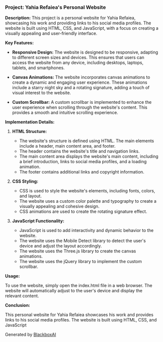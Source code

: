  ### Project: Yahia Refaiea's Personal Website

**Description:**
This project is a personal website for Yahia Refaiea, showcasing his work and providing links to his social media profiles. The website is built using HTML, CSS, and JavaScript, with a focus on creating a visually appealing and user-friendly interface.

**Key Features:**

- **Responsive Design:** The website is designed to be responsive, adapting to different screen sizes and devices. This ensures that users can access the website from any device, including desktops, laptops, tablets, and smartphones.

- **Canvas Animations:** The website incorporates canvas animations to create a dynamic and engaging user experience. These animations include a starry night sky and a rotating signature, adding a touch of visual interest to the website.

- **Custom Scrollbar:** A custom scrollbar is implemented to enhance the user experience when scrolling through the website's content. This provides a smooth and intuitive scrolling experience.

**Implementation Details:**

1. **HTML Structure:**
   - The website's structure is defined using HTML. The main elements include a header, main content area, and footer.
   - The header contains the website's title and navigation links.
   - The main content area displays the website's main content, including a brief introduction, links to social media profiles, and a loading animation.
   - The footer contains additional links and copyright information.

2. **CSS Styling:**
   - CSS is used to style the website's elements, including fonts, colors, and layout.
   - The website uses a custom color palette and typography to create a visually appealing and cohesive design.
   - CSS animations are used to create the rotating signature effect.

3. **JavaScript Functionality:**
   - JavaScript is used to add interactivity and dynamic behavior to the website.
   - The website uses the Mobile Detect library to detect the user's device and adjust the layout accordingly.
   - The website uses the Three.js library to create the canvas animations.
   - The website uses the jQuery library to implement the custom scrollbar.

**Usage:**

To use the website, simply open the index.html file in a web browser. The website will automatically adjust to the user's device and display the relevant content.

**Conclusion:**

This personal website for Yahia Refaiea showcases his work and provides links to his social media profiles. The website is built using HTML, CSS, and JavaScript

Generated by [BlackboxAI](https://www.blackbox.ai)